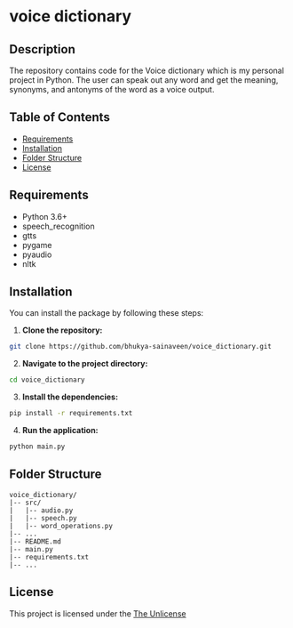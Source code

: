 # voice dictionary
## Description
The repository contains code for the Voice dictionary which is my personal project in Python. The user can speak out any word and get the meaning, synonyms, and antonyms of the word as a voice output.

## Table of Contents
- [Requirements](#requirements)
- [Installation](#installation)
- [Folder Structure](#folder-structure)
- [License](#license)

## Requirements
- Python 3.6+
- speech_recognition
- gtts
- pygame
- pyaudio
- nltk

## Installation
You can install the package by following these steps:

1. **Clone the repository:**
```bash
git clone https://github.com/bhukya-sainaveen/voice_dictionary.git
```

2. **Navigate to the project directory:**

```bash
cd voice_dictionary
```
3. **Install the dependencies:**
```bash
pip install -r requirements.txt
```
4. **Run the application:**
```bash
python main.py
```

## Folder Structure
```
voice_dictionary/
|-- src/
|   |-- audio.py
|   |-- speech.py
|   |-- word_operations.py
|-- ...
|-- README.md
|-- main.py
|-- requirements.txt
|-- ...
```

## License
This project is licensed under the [The Unlicense](LICENSE)
